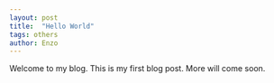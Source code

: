 ```yaml
---
layout: post
title:  "Hello World"
tags: others
author: Enzo
---
```


Welcome to my blog. This is my first blog post. More will come soon.